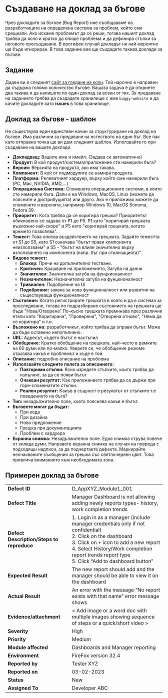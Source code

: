 # Създаване на доклад за бъгове

Чрез докладите за бъгове (Bug Report) ние съобщаваме на разработчиците на определена система за проблем, който сме срещнали. Ако искаме проблемът да се реши, тогава нашият доклад трябва да ясно и кратко да опише проблема и да дефинира стъпки за неговото пресъздаване. В протифен случай докладът ни най-вероятно ще бъде игнориран. В това задание вие ще създадете такива доклади за бъгове.
## Задание

Даден ви е следният [сайт за гледане на коли](https://hack-yourself-first.com/). Той нарочно е направен да съдържа голямо количество бъгове. Вашата задача е да откриете два такива и да напишете по един доклад за всеки от тях. За предаване на заданието трябва да създадете хранилище с име `buggy-website` и да качите докладите като **issues** в това хранилище.
## Доклад за бъгове - шаблон

Не съществува един единствен начин за структуриране на доклад на бъгове. Има различни за предаване на естеството на един бъг. Все пак като отправна точка ще ви дам следният шаблон. Използвайте го при създаване на вашите доклади.

- **Докладващ:** Вашите име и имейл. (Задава се автоматично)
- **Продукт:** В кой продукт/система/приложение сте намерили бъга?
- **Версия:** Версията на продукта, ако има такава.
- **Компонент:** В кой от подмодулите се намира продукта.
- **Платформа:** Релеватният хардуер, върху който сме намерили бъга (PC, Mac, NVIDIA, AMD,...)
- **Операционна Система:** Споменете операционните системи, в които сте намерили бъга. Дали е на Windows, MacOS, Linux (можете да поясните и дистрибуцията) или друго. Ако е приложимо можете да споменете и версията, например Windows 10, MacOS Sonoma, Fedora 39.
- **Приоритет:** Кога трябва да се коригира грешка? Приоритетът обикновено се задава от P1 до P5. P1 като "коригирай грешката възможно най-скоро" и P5 като "коригирай грешката, когато времето позволява".
- **Тежест:** Това описва въздействието на грешката. Задайте тежестта от S1 до S5, като S1 oзначава "бъгът прави компонента неизползваем" и S5 - "бъгът на влияе значително върху използването на компонента (напр. бъг при стилизацията)".
- **Видове тежест:**
    - **Блокер:** Пречи на допълнително тестване.
    - **Критичен:** Крашване на приложението, Загуба на данни
    - **Значителен:** Значителна загуба на фунцкионалност
    - **Незначителен:** Незначителна загуба на фунцкионалност
    - **Тривиален:** Подобрение на UI
    - **Подобрение:** заявка за нова функционалност или развитие на съществуваща функционалност
- **Състояние:** Когато регистрирате грешката в която и да е система за проследяване, тогава по подразбиране състоянието на грешката ще бъде "Нова/Отворена".По-късно грешката преминава през различни етапи като "Коригирана", "Проверена", "Отворена отново", "Няма да се коригира" и т.н.
- **Възложено на:** разработчикът, който трябва да оправи бъгът. Може да бъде оставено непопълнено.
- **URL:** Адресът, където бъгът е настъпил
- **Обобщение:** Кратко обобщение на грешката, най-често в рамките на 60 думи или по-малко. Уверете се, че обобщение резюме отразява какъв е проблемът и къде е той.
- **Описание:** подробно описание на проблема
- **Използвайте следните полета за описанието:**
    - **Пoвторими стъпки:** Ясно изредете стъпките, които трябва да изпълнят, за да се появи бъгът
    - **Очакван резултат:** Как приложението трябва да се държи при горе-споменатите стъпки.
    - **Реален резултат:** Какъв в същност е резулатът от стъпките т.е поведението на бъга?
- **Тип:** незадължително поле, което пояснява какъв е бъгът.
- **Бъговете могат да бъдат:**
    - При кода
    - При дизайна
    - Ново предложение
     - Грешка при документацията
    - Проблем с хардуера
- **Екранна снимка:** Незадължително поле. Една снимка струва повече от хиляда думи. Направете екранна снимка на случая на повреда с подходящи надписи, за да подчертаете дефекта. Маркирайте неочакваните съобщения за грешка със светлочервен цвят. Това привлича вниманието към необходимата зона.
## Примерен доклад за бъгове

|                                           |                                                                                                                                                                                                                                                                     |
| ----------------------------------------- | ------------------------------------------------------------------------------------------------------------------------------------------------------------------------------------------------------------------------------------------------------------------- |
| **Defect ID**                             | D_AppXYZ_Module1_001                                                                                                                                                                                                                                                |
| **Defect Title**                          | Manager Dashboard is not allowing adding newly reports types- history, work completion trends                                                                                                                                                                       |
| **Defect Description/Steps to reproduce** | 1. Login in as a manager (include manager credentials only if not confidential)  <br>2. Click on the dashboard  <br>3. Click on + icon to add a new report  <br>4. Select History/Work completion report trends report type  <br>5. Click “Add to dashboard button” |
| **Expected Result**                       | The new report should add and the manager should be able to view it on the dashboard                                                                                                                                                                                |
| **Actual Result**                         | An error with the message “No report exists with that name” error message shows                                                                                                                                                                                     |
| **Evidence/attachment**                   | < Add image or a word doc with multiple images showing sequence of steps or a quick/short video >                                                                                                                                                                   |
| **Severity**                              | High                                                                                                                                                                                                                                                                |
| **Priority**                              | Medium                                                                                                                                                                                                                                                              |
| **Module affected**                       | Dashboards and Manager reporting                                                                                                                                                                                                                                    |
| **Environment**                           | FireFox version 32.4                                                                                                                                                                                                                                                |
| **Reported by**                           | Tester XYZ                                                                                                                                                                                                                                                          |
| **Reported on**                           | 03-02-2023                                                                                                                                                                                                                                                          |
| **Status**                                | New                                                                                                                                                                                                                                                                 |
| **Assigned To**                           | Developer ABC                                                                                                                                                                                                                                                       |
